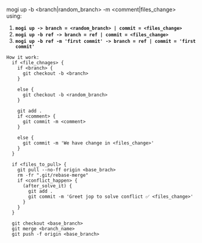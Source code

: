 
mogi up -b <branch|random_branch> -m <comment|files_change><br>
using:
1) **`mogi up -> branch = <random_branch> | commit = <files_change>`**
2) **`mogi up -b ref -> branch = ref | commit = <files_change>`**
3) **`mogi up -b ref -m 'first commit' -> branch = ref | commit = 'first commit'`**

````
How it work:
  if <file_chnages> {
    if <branch> {
      git checkout -b <branch>
    }

    else {
      git checkout -b <random_branch>
    }

    git add .
    if <comment> {
      git commit -m <comment>
    }

    else {
      git commit -m 'We have change in <files_change>'
    }
  }

  if <files_to_pull> {
    git pull --no-ff origin <base_brach>
    rm -fr ".git/rebase-merge"
    if <conflict_happen> {
      (after_solve_it) {
        git add .
        git commit -m 'Greet jop to solve conflict ✅ <files_change>'
      }
    }
  }

  git checkout <base_branch>
  git merge <branch_name>
  git push -f origin <base_branch>
````
